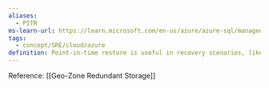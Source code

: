 ```yaml
---
aliases:
  - PITR
ms-learn-url: https://learn.microsoft.com/en-us/azure/azure-sql/managed-instance/point-in-time-restore?view=azuresql&tabs=azure-portal
tags:
  - concept/SRE/cloud/azure 
definition: Point-in-time restore is useful in recovery scenarios, like for an incident that's caused by error or failure, when data doesn't load correctly, or if crucial data is deleted.
---
```

Reference: [[Geo-Zone Redundant Storage]]
